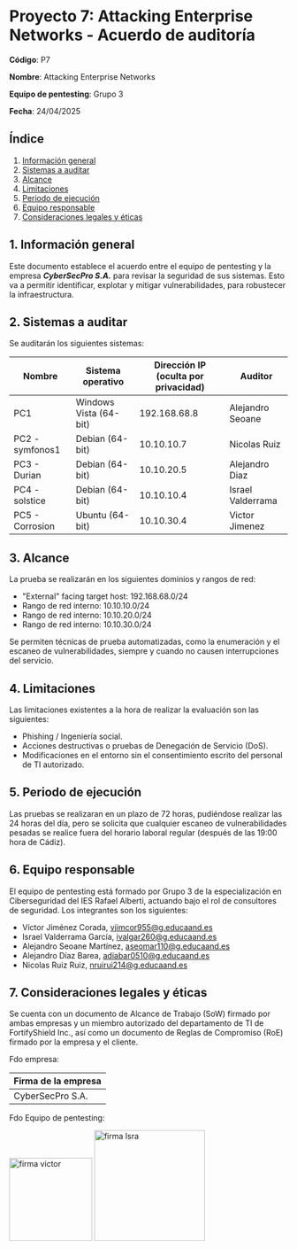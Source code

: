 # Proyecto 7: Attacking Enterprise Networks - Acuerdo de auditoría

**Código**: P7

**Nombre**: Attacking Enterprise Networks

**Equipo de pentesting**: Grupo 3

**Fecha**: 24/04/2025

## Índice

1. [Información general](#1-información-general)
2. [Sistemas a auditar](#2-sistemas-a-auditar)
3. [Alcance](#3-alcance)
4. [Limitaciones](#4-limitaciones)
5. [Periodo de ejecución](#5-periodo-de-ejecución)
6. [Equipo responsable](#6-equipo-responsable)
7. [Consideraciones legales y éticas](#7-consideraciones-legales-y-éticas)

## 1. Información general

Este documento establece el acuerdo entre el equipo de pentesting y la empresa **_CyberSecPro S.A._** para revisar la seguridad de sus sistemas. Esto va a permitir identificar, explotar y mitigar vulnerabilidades, para robustecer la infraestructura.

## 2. Sistemas a auditar

Se auditarán los siguientes sistemas:

| Nombre          | Sistema operativo      | Dirección IP (oculta por privacidad) | Auditor                  |
| --------------- | ---------------------- | ------------------------------------ | ------------------------ |
| PC1             | Windows Vista (64-bit) | 192.168.68.8                         | Alejandro Seoane         |
| PC2 - symfonos1 | Debian (64-bit)        | 10.10.10.7                           | Nicolas Ruiz             |
| PC3 - Durian    | Debian (64-bit)        | 10.10.20.5                           | Alejandro Diaz           |
| PC4 - solstice  | Debian (64-bit)        | 10.10.10.4                           | Israel Valderrama        |
| PC5 - Corrosion | Ubuntu (64-bit)        | 10.10.30.4                           | Victor Jimenez           |

## 3. Alcance

La prueba se realizarán en los siguientes dominios y rangos de red:

- "External" facing target host: 192.168.68.0/24
- Rango de red interno: 10.10.10.0/24
- Rango de red interno: 10.10.20.0/24
- Rango de red interno: 10.10.30.0/24

Se permiten técnicas de prueba automatizadas, como la enumeración y el escaneo de vulnerabilidades, siempre y cuando no causen interrupciones del servicio.

## 4. Limitaciones

Las limitaciones existentes a la hora de realizar la evaluación son las siguientes:

- Phishing / Ingeniería social.
- Acciones destructivas o pruebas de Denegación de Servicio (DoS).
- Modificaciones en el entorno sin el consentimiento escrito del personal de TI autorizado.

## 5. Periodo de ejecución

Las pruebas se realizaran en un plazo de 72 horas, pudiéndose realizar las 24 horas del día, pero se solicita que cualquier escaneo de vulnerabilidades pesadas se realice fuera del horario laboral regular (después de las 19:00 hora de Cádiz).

## 6. Equipo responsable

El equipo de pentesting está formado por Grupo 3 de la especialización en Ciberseguridad del IES Rafael Alberti, actuando bajo el rol de consultores de seguridad. Los integrantes son los siguientes:

- Víctor Jiménez Corada, <vjimcor955@g.educaand.es>
- Israel Valderrama García, <ivalgar260@g.educaand.es>
- Alejandro Seoane Martínez, <aseomar110@g.educaand.es>
- Alejandro Díaz Barea, <adiabar0510@g.educaand.es>
- Nicolas Ruiz Ruiz, <nruirui214@g.educaand.es>

## 7. Consideraciones legales y éticas

Se cuenta con un documento de Alcance de Trabajo (SoW) firmado por ambas empresas y un miembro autorizado del departamento de TI de FortifyShield Inc., así como un documento de Reglas de Compromiso (RoE) firmado por la empresa y el cliente.

Fdo empresa:

| Firma de la empresa |
| ------------------- |
| CyberSecPro S.A.    |

Fdo Equipo de pentesting:

<img src="img/victorSignWhite.png" alt="firma victor" width="150"/>
<img src="img/israelSignWhite.png" alt="firma Isra" width="200"/>
